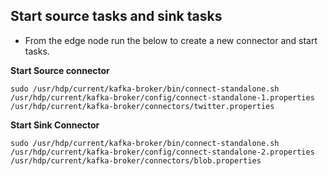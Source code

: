 ## Start source tasks and sink tasks 

- From the edge node run the below to create a new connector and start tasks. 

**Start Source connector** 
```
sudo /usr/hdp/current/kafka-broker/bin/connect-standalone.sh /usr/hdp/current/kafka-broker/config/connect-standalone-1.properties /usr/hdp/current/kafka-broker/connectors/twitter.properties
```




**Start Sink Connector**

```
sudo /usr/hdp/current/kafka-broker/bin/connect-standalone.sh /usr/hdp/current/kafka-broker/config/connect-standalone-2.properties /usr/hdp/current/kafka-broker/connectors/blob.properties
```
<!--stackedit_data:
eyJoaXN0b3J5IjpbNzY0NDE3NTA2LC0xMTM4MDMxNDA2LDYzND
MwMTgzNiwxODk3NzMwMjA2LDEwNzI1MDk5NTFdfQ==
-->
